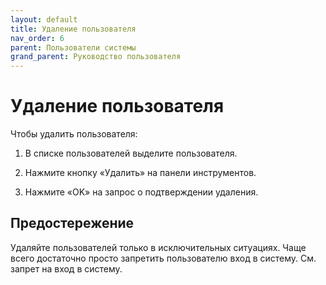 ```yaml
---
layout: default
title: Удаление пользователя
nav_order: 6
parent: Пользователи системы
grand_parent: Руководство пользователя
---
```


# Удаление пользователя

Чтобы удалить пользователя:

1. В списке пользователей выделите пользователя.

2. Нажмите кнопку «Удалить» на панели инструментов.

3. Нажмите «OK» на запрос о подтверждении удаления.

## Предостережение

Удаляйте пользователей только в исключительных ситуациях. Чаще всего достаточно просто запретить пользователю вход в систему. См. запрет на вход в систему.